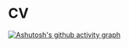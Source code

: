 # CV
[![Ashutosh's github activity graph](https://activity-graph.herokuapp.com/graph?username=Erkobrax)](https://github.com/ashutosh00710/github-readme-activity-graph)

